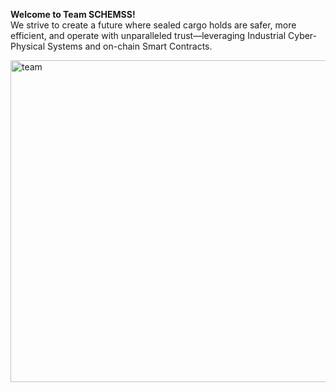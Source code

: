 **Welcome to Team SCHEMSS!**  
We strive to create a future where sealed cargo holds are safer, more efficient, and operate with unparalleled trust—leveraging Industrial Cyber-Physical Systems and on-chain Smart Contracts.
 
<img width="515" alt="team" src="https://github.com/user-attachments/assets/d23bb63d-c7e0-4bdd-8a17-7129b8af289a" />
